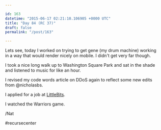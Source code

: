 ```yaml
---

id: 163
datetime: "2015-06-17 02:21:10.106905 +0000 UTC"
title: "Day 84 (RC 37)"
draft: false
permalink: "/post/163"

---
```


Lets see, today I worked on trying to get gene (my drum machine) working in a way that would render nicely on mobile. I didn't get very far though.

I took a nice long walk up to Washington Square Park and sat in the shade and listened to music for like an hour.

I revised my code words article on DDoS again to reflect some new edits from @nicholasbs.

I applied for a job at [LittleBits](http://littlebits.cc/careers).

I watched the Warriors game.

/Nat

#recursecenter
